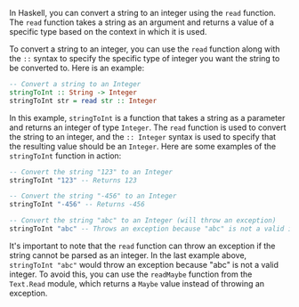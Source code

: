 In Haskell, you can convert a string to an integer using the `read` function. The `read` function takes a string as an argument and returns a value of a specific type based on the context in which it is used.

To convert a string to an integer, you can use the `read` function along with the `::` syntax to specify the specific type of integer you want the string to be converted to. Here is an example:

```haskell
-- Convert a string to an Integer
stringToInt :: String -> Integer
stringToInt str = read str :: Integer
```

In this example, `stringToInt` is a function that takes a string as a parameter and returns an integer of type `Integer`. The `read` function is used to convert the string to an integer, and the `:: Integer` syntax is used to specify that the resulting value should be an `Integer`. Here are some examples of the `stringToInt` function in action:

```haskell
-- Convert the string "123" to an Integer
stringToInt "123" -- Returns 123

-- Convert the string "-456" to an Integer
stringToInt "-456" -- Returns -456

-- Convert the string "abc" to an Integer (will throw an exception)
stringToInt "abc" -- Throws an exception because "abc" is not a valid integer
```

It's important to note that the `read` function can throw an exception if the string cannot be parsed as an integer. In the last example above, `stringToInt "abc"` would throw an exception because "abc" is not a valid integer. To avoid this, you can use the `readMaybe` function from the `Text.Read` module, which returns a `Maybe` value instead of throwing an exception.
